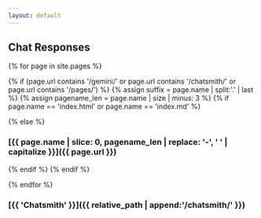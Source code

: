```yaml
---
layout: default
---
```


## Chat Responses

{% for page in site.pages %}

{% if (page.url contains '/gemini/' or page.url contains '/chatsmith/' or page.url contains '/pages/') %}
{% assign suffix = page.name | split:'.' | last %}
{% assign pagename_len = page.name | size | minus: 3 %}
{% if page.name == 'index.html' or page.name == 'index.md' %}

{% else %}
### [{{ page.name | slice: 0, pagename_len | replace: '-', ' ' | capitalize }}]({{ page.url }})
{% endif %}
{% endif %}

{% endfor %}
### [{{ 'Chatsmith' }}]({{ relative_path | append:'/chatsmith/' }})
